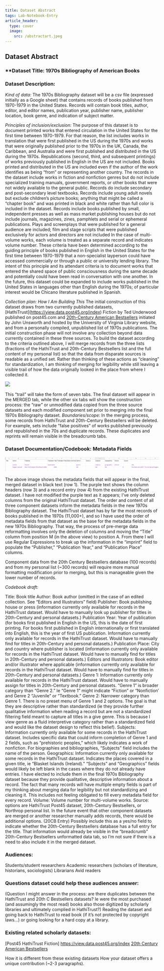 ```yaml
---
title: Dataset Abstract
tags: Lab-Notebook-Entry
article_header:
  type: cover
  image:
    src: /abstractart.jpeg
---
```


## **Dataset Abstract**

### **Dataset Title: 1970s Bibliography of American Books

### **Dataset Description:**

*Kind of data:* The 1970s Bibliography dataset will be a csv file (expressed initially as a Google sheet) that contains records of books published from 1970-1979 in the United States. Records will contain book titles, author, editor, and editor names, publication year, publisher name, publisher location, book genre, and indication of subject matter.

*Principles of inclusion/exclusion:* The purpose of this dataset is to document printed works that entered circulation in the United States for the first time between 1970-1979. For that reason, the list includes works in translation that were first published in the US during the 1970s and works that were originally published prior to the 1970s in the UK, Canada, the Caribbean, and Australia and were first published and distributed in the US during the 1970s. Republications (second, third, and subsequent printings) of works previously published in English in the US are not included. Books printed and distributed in the US are included even if the author of the work identifies as being “from” or representing another country.
The records in the dataset include works in fiction and nonfiction genres but do not include specialized training manuals, government reports, or other books that were not widely available to the general public. Records do include secondary and post-secondary level textbooks. Records include young adult novels but exclude children’s picture books; anything that might be called a “chapter book” and was printed in black and white rather than full color is included in the dataset. Records include books published by small, independent presses as well as mass market publishing houses but do not include journals, magazines, zines, pamphlets and serial or ephemeral publications. Plays and screenplays that were published for a general audience are included; film and stage scripts that were published exclusively for actors and directors are not included In the case of multi-volume works, each volume is treated as a separate record and indicates volume number.
These criteria have been determined according to the guiding principle of books published in English in the United States for the first time between 1970-1979 that a non-specialist layperson could have accessed commercially or through a public or university lending library. The intent of this principle and its attendant criteria is to document works that entered the shared space of public consciousness during the same decade and potentially could have been read in conversation with one another. In the future, this dataset could be expanded to include works published in the United States in languages other than English during the 1970s; of particular interest would be Chicano literature published in Spanish.

*Collection plan: How I Am Building This* The initial construction of this dataset draws from two currently published datasets, [HathiTrust[(https://view.data.post45.org/index) Fiction by Ted Underwood published on post45.com and [20th-Century American Bestsellers]( http://bestsellers.lib.virginia.edu/decade/1970) initiated by John Unsworth and hosted by the University of Virginia Library website, and from a personally compiled, unpublished list of 1970s publications. The initial construction phase will not involve any collection beyond data currently contained in these three sources. To build the dataset according to the criteria outlined above, I will merge records from the three lists (fractions of the HathiTrust and 20th-Century Bestsellers list and the full content of my personal list) so that the data from disparate sources is readable as a unified set. Rather than thinking of these actions as “cleaning” for standardization, I am thinking of merging for legibility while still leaving a visible trail of how the data originally looked in the place from where I collected it. 
 
<img class="image image--md" src="tabs_screenshot.jpg"/>

This “trail” will take the form of seven tabs. The final dataset will appear in the MERGED tab, while the other six tabs will show the construction process: the “raw” or unmodified data copied from the three source datasets and each modified component set prior to merging into the final 1970s Bibliography dataset. 
*Boundaries/scope:* In the merging process, some records from HathiTrust and 20th-Century Bestsellers will be deleted. For example, sets include “false positives” of works published previously and republished in the 70s and duplicate records. These duplicates and reprints will remain visible in the breadcrumb tabs.
### **Dataset Documentation/Codebook: Metadata Fields**
 
<img class="image image--md" src="metadata_fields.jpg"/>

The above image shows the metadata fields that will appear in the final, merged dataset in black text (row 1). The purple text shows the column headers (row 3) and a record entry (row 4) from the existing HathiTrust dataset. I have not modified the purple text as it appears; I’ve only deleted columns from the original HathiTrust dataset. The order and content of all three component datasets inform the metadata fields in the new 1970s Bibliography dataset. The HathiTrust dataset has by far the most records of books published in the 1970s (11,000+), and so I have used the order of metadata fields from that dataset as the base for the metadata fields in the new 1970s Bibliography. That way, the process of pre-merge data reformatting involves only the deletion of columns and moving the “Title” column from position M (in the above view) to position A. From there I will use Regular Expressions to break up the information in the “imprint” field to populate the “Publisher,” “Publication Year,” and “Publication Place” columns. 

Component data from the 20th Century Bestsellers database (100 records) and from my personal list (~300 records) will require more manual formatting modification prior to merging, but this is manageable given the lower number of records.

*Codebook draft:*

Title: Book title 
Author: Book author (omitted in the case of an edited collection. See “Editors and Illustrators” field)
Publisher: Book publishing house or press (information currently only available for records in the HathiTrust dataset. Would have to manually look up publisher for titles in 20th-Century and personal datasets.)
Publication Year: Year of publication (for books first published in English in the US, this is the date of first printing. For books first published in English internationally or first translated into English, this is the year of first US publication. Information currently only available for records in the HathiTrust dataset. Would have to manually find for titles in 20th-Century and personal datasets.)
Publication Place: City and country where publisher is located (information currently only available for records in the HathiTrust dataset. Would have to manually find for titles in 20th-Century and personal datasets.)
Editors and Illustrators: Book editor and/or illustrator where applicable (information currently only available for records in the HathiTrust dataset. Would have to manually find for titles in 20th-Century and personal datasets.)
Genre 1: Information currently only available for records in the HathiTrust dataset. Would have to manually assign for titles in 20th-Century and personal datasets. “Genre 1” is broader category than “Genre 2.” Ie “Genre 1” might indicate “Fiction” or “Nonfiction’ and Genre 2 “Juvenile” or “Textbook.”
Genre 2: Narrower category than Genre 1. There is no preset menu of Genre 1 and 2 options. The goal is that they are descriptive rather than standardized (ie they provide further qualitative information when reading a record but are not a standardized filtering field meant to capture all titles in a give genre. This is because I view genre as a fluid interpretive category rather than a standardized field and would like the dataset design to reflect this belief).
Subjects: Information currently only available for some records in the HathiTrust dataset. Includes specific data that could inform completion of Genre 1 and 2 fields, such as “prehistoric peoples,” which likely indicates a work of nonfiction. For biographies and bibliographies, “Subjects” field includes the name of the person. 
Geographics: Information currently only available for some records in the HathiTrust dataset. Indicates the places covered in a given title, ie “Blasket Islands (Ireland).” “Subjects” and “Geographics” fields would likely be left blank in the cases where they do not already have entries. I have elected to include them in the final 1970s Bibliography dataset because they provide qualitative, descriptive information about a record. The fact that many records will have multiple empty fields is part of my thinking about merging data for legibility but not standardizing and cleaning it. This includes not feeling obligated to fill every metadata field for every record.
Volume: Volume number for multi-volume works.
Source: options are HathiTrust Post45 dataset, 20th-Century Bestsellers, or Northrop personal list. In the future event that other component datasets are merged or another researcher manually adds records, there would be additional options.
(20CB Entry) Possibly include this as a yes/no field to indicate whether the 20th-Century Bestsellers database has a full entry for the title. That information would already be visible in the “breadcrumb” 20th-Century Bestsellers unformatted data tab, so I’m not sure if there is a need to also include it in the merged dataset.

### **Audiences:**
Students/student researchers
Academic researchers (scholars of literature, historians, sociologists)
Librarians
Avid readers

### **Questions dataset could help these audiences answer:**
(Question I might answer in the process: are there duplicates between the HathiTrust and 20th C Bestsellers datasets? Ie were the most purchased (and assumingly the most read) books also those digitized by scholarly libraries and ultimately complied in HathiTrust?)
Reading the dataset and going back to HathiTrust to read book (if it’s not protected by copyright laws…) or going looking for a hard copy at a library.

### **Existing related scholarly datasets:**
[Post45 HathiTrust Fiction] https://view.data.post45.org/index
[20th Century American Bestsellers]( http://bestsellers.lib.virginia.edu/decade/1970)

How it is different from these existing datasets
How your dataset offers a unique contribution (~2-3 paragraphs).
